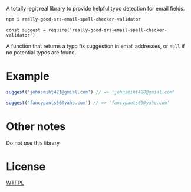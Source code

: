 A totally legit real library to provide helpful typo detection for email fields.

```sh
npm i really-good-srs-email-spell-checker-validator
```

```
const suggest = require('really-good-srs-email-spell-checker-validator')
```

A function that returns a typo fix suggestion in email addresses, or `null` if no potential typos are found.

<!--js
const suggest = require('./')
-->

# Example

```js
suggest('johnsmiht421@gmial.com') // => 'johnsmiht420@gmial.com'

suggest('fancypants66@yaho.com') // => 'fancypants69@yaho.com'
```

# Other notes

Do not use this library

# License

[WTFPL](http://wtfpl2.com)
